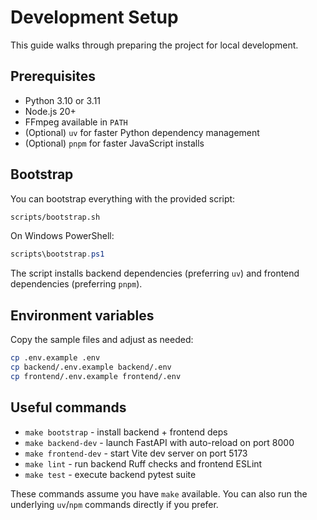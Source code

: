 # Development Setup

This guide walks through preparing the project for local development.

## Prerequisites

- Python 3.10 or 3.11
- Node.js 20+
- FFmpeg available in `PATH`
- (Optional) `uv` for faster Python dependency management
- (Optional) `pnpm` for faster JavaScript installs

## Bootstrap

You can bootstrap everything with the provided script:

```bash
scripts/bootstrap.sh
```

On Windows PowerShell:

```powershell
scripts\bootstrap.ps1
```

The script installs backend dependencies (preferring `uv`) and frontend dependencies (preferring `pnpm`).

## Environment variables

Copy the sample files and adjust as needed:

```bash
cp .env.example .env
cp backend/.env.example backend/.env
cp frontend/.env.example frontend/.env
```

## Useful commands

- `make bootstrap` - install backend + frontend deps
- `make backend-dev` - launch FastAPI with auto-reload on port 8000
- `make frontend-dev` - start Vite dev server on port 5173
- `make lint` - run backend Ruff checks and frontend ESLint
- `make test` - execute backend pytest suite

These commands assume you have `make` available. You can also run the underlying `uv`/`npm` commands directly if you prefer.
